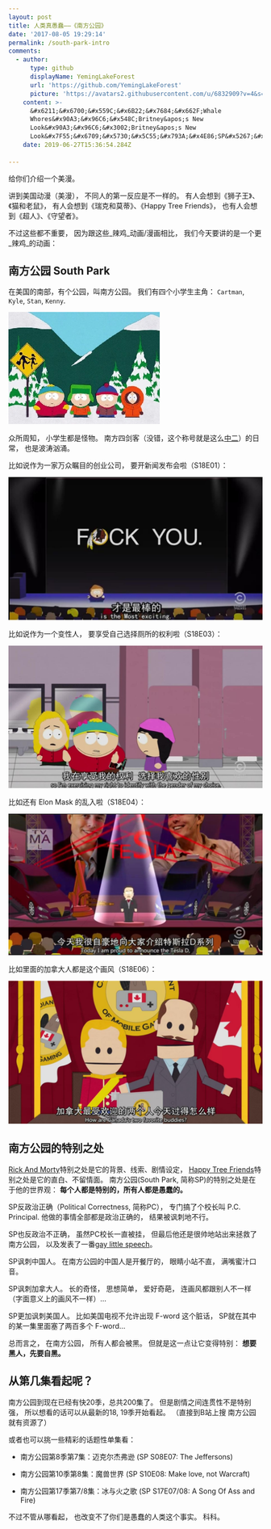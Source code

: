 ```yaml
---
layout: post
title: 人类真愚蠢——《南方公园》
date: '2017-08-05 19:29:14'
permalink: /south-park-intro
comments:
  - author:
      type: github
      displayName: YemingLakeForest
      url: 'https://github.com/YemingLakeForest'
      picture: 'https://avatars2.githubusercontent.com/u/6832909?v=4&s=73'
    content: >-
      &#x6211;&#x6700;&#x559C;&#x6B22;&#x7684;&#x662F;Whale
      Whores&#x90A3;&#x96C6;&#x548C;Britney&apos;s New
      Look&#x90A3;&#x96C6;&#x3002;Britney&apos;s New
      Look&#x7F55;&#x6709;&#x5730;&#x5C55;&#x793A;&#x4E86;SP&#x5267;&#x7EC4;&#x7684;&#x4EBA;&#x6587;&#x5173;&#x6000;&#x3002;
    date: 2019-06-27T15:36:54.284Z

---
```


给你们介绍一个美漫。

<!--MORE-->

讲到美国动漫（美漫），
不同人的第一反应是不一样的。
有人会想到《狮子王》、《猫和老鼠》，
有人会想到《瑞克和莫蒂》、《Happy Tree Friends》，
也有人会想到《超人》、《守望者》。

不过这些都不重要，
因为跟这些_辣鸡_动画/漫画相比，
我们今天要讲的是一个更_辣鸡_的动画：


## 南方公园 South Park

在美国的南部，有个公园，叫南方公园。
我们有四个小学生主角：
`Cartman`, `Kyle`, `Stan`, `Kenny`.

![boys][boys]

众所周知，
小学生都是怪物。
南方四剑客（没错，这个称号就是这么[中二][zhonger]）的日常，
也是波涛汹涌。

比如说作为一家万众瞩目的创业公司，
要开新闻发布会啦（S18E01）：

![news][news]

比如说作为一个变性人，
要享受自己选择厕所的权利啦（S18E03）：

![trans][trans]

比如还有 Elon Mask 的乱入啦（S18E04）：

![elon][elon]

比如里面的加拿大人都是这个画风（S18E06）：

![t-p][t-p]


## 南方公园的特别之处

[Rick And Morty][rm]特别之处是它的背景、线索、剧情设定，
[Happy Tree Friends][htf]特别之处是它的直白、不留情面。
南方公园(South Park, 简称SP)的特别之处是在于他的世界观：
**每个人都是特别的，所有人都是愚蠢的。**

SP反政治正确（Political Correctness, 简称PC），
专门搞了个校长叫 P.C. Principal.
他做的事情全部都是政治正确的，
结果被讽刺地不行。

SP也反政治不正确，
虽然PC校长一直被挂，
但最后他还是很帅地站出来拯救了南方公园，
以及发表了一番[gay little speech][speech]。

SP讽刺中国人。
在南方公园的中国人是开餐厅的，
眼睛小站不直，
满嘴蜜汁口音。

SP讽刺加拿大人。
长的奇怪，
思想简单，
爱好奇葩，
连画风都跟别人不一样（字面意义上的画风不一样）…

SP更加讽刺美国人。
比如美国电视不允许出现 F-word 这个脏话，
SP就在其中的某一集里面塞了两百多个 F-word…

总而言之，
在南方公园，
所有人都会被黑。
但就是这一点让它变得特别：
**想要黑人，先要自黑。**


## 从第几集看起呢？

南方公园到现在已经有快20季，总共200集了。
但是剧情之间连贯性不是特别强，
所以想看的话可以从最新的18, 19季开始看起。
（直接到B站上搜 南方公园 就有资源了）

或者也可以挑一些精彩的话题性单集看：

* 南方公园第8季第7集：迈克尔杰弗逊 (SP S08E07: The Jeffersons)

* 南方公园第10季第8集：魔兽世界 (SP S10E08: Make love, not Warcraft)

* 南方公园第17季第7/8集：冰与火之歌 (SP S17E07/08: A Song Of Ass and Fire)

不过不管从哪看起，
也改变不了你们是愚蠢的人类这个事实。
科科。


[boys]: /assets/pics/sp/boys.jpg
[zhonger]: https://zh.moegirl.org/zh-hans/%E4%B8%AD%E4%BA%8C%E7%97%85
[news]: /assets/pics/sp/cartman_fw.jpg
[trans]: /assets/pics/sp/cartman_trans.jpg
[elon]: /assets/pics/sp/elon.jpg
[t-p]: /assets/pics/sp/t_and_p.jpg
[rm]: http://www.adultswim.com/videos/rick-and-morty/
[htf]: https://mondomedia.com/channel/HappyTreeFriends
[speech]: http://wiki.southpark.cc.com/wiki/Kyle_Broflovski
